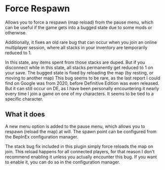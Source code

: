 # Force Respawn

Allows you to force a respawn (map reload) from the pause menu, which can be useful if the game gets into a bugged state due to some mods or otherwise.

Additionally, it fixes an old rare bug that can occur when you join an online multiplayer session, where all stacks in your inventory are temporarily reduced to 1.

In this state, any items spent from those stacks are duped. But if you disconnect while in this state, all stacks permanently get reduced to 1 on your save.
The bugged state is fixed by reloading the map (by resting, or moving to another map)
This bug seems to be rare, as the last report I could find on Google was from 2020, before Definitive Edition was even released.
But it can still occur on DE, as I have been personally encountering it nearly every time I join a game on one of my characters. It seems to be tied to a specific character.

## What it does

A new menu option is added to the pause menu, which allows you to respawn (reload the map) at will.
The spawn point can be configured from the BepInEx configuration manager.

The stack bug fix included in this plugin simply force reloads the map on join.
This reload happens for all connected players, for that reason I don't recommend enabling it unless you actually encounter this bug.
If you want to enable it, you can do so in the configuration manager.